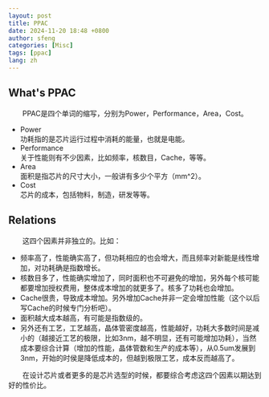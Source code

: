 ```yaml
---
layout: post
title: PPAC
date: 2024-11-20 18:48 +0800
author: sfeng
categories: [Misc]
tags: [ppac]
lang: zh
---
```


## What's PPAC
&emsp;&emsp;PPAC是四个单词的缩写，分别为Power，Performance，Area，Cost。  
- Power  
  功耗指的是芯片运行过程中消耗的能量，也就是电能。  
- Performance  
  关于性能则有不少因素，比如频率，核数目，Cache，等等。  
- Area  
  面积是指芯片的尺寸大小，一般讲有多少个平方（mm^2）。  
- Cost  
  芯片的成本，包括物料，制造，研发等等。   

## Relations
&emsp;&emsp;这四个因素并非独立的。比如：  
- 频率高了，性能确实高了，但功耗相应的也会增大，而且频率对新能是线性增加，对功耗确是指数增长。  
- 核数目多了，性能确实增加了，同时面积也不可避免的增加，另外每个核可能都要增加授权费用，整体成本增加的就更多了。核多了功耗也会增加。  
- Cache很贵，导致成本增加。另外增加Cache并非一定会增加性能（这个以后写Cache的时候专门分析吧）。  
- 面积越大成本越高，有可能是指数级的。  
- 另外还有工艺，工艺越高，晶体管密度越高，性能越好，功耗大多数时间是减小的（越接近工艺的极限，比如3nm，越不明显，还有可能增加功耗），当然成本要综合计算（增加的性能，晶体管数和生产的成本等），从0.5um发展到3nm，开始的时侯是降低成本的，但越到极限工艺，成本反而越高了。  

&emsp;&emsp;在设计芯片或者更多的是芯片选型的时候，都要综合考虑这四个因素以期达到好的性价比。  
